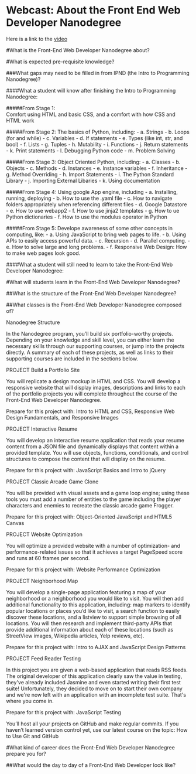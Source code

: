 Webcast: About the Front End Web Developer Nanodegree
==========================================

Here is a link to the [video][OH]

#What is the Front-End Web Developer Nanodegree about?





#What is expected pre-requisite knowledge?  

###What gaps may need to be filled in from IPND (the Intro to Programming Nanodegree)?

####What a student will know after finishing the Intro to Programming Nanodegree:

#####From Stage 1:  
  Comfort using HTML and basic CSS, and a comfort with how CSS and HTML work

#####From Stage 2:
  The basics of Python, including:
    - a.  Strings
    - b.  Loops (for and while)
    - c.  Variables
    - d.  If statements
    - e.  Types (like int, str, and bool)
    - f.  Lists
    - g.  Tuples
    - h.  Mutability
    - i.  Functions
    - j.  Return statements
    - k.  Print statements
    - l.  Debugging Python code
    - m.  Problem Solving

    
#####From Stage 3:
  Object Oriented Python, including:
    - a.  Classes 
    - b.  Objects
    - c.  Methods
    - d.  Instances
    - e.  Instance variables
    - f.  Inheritance
    - g.  Method Overriding
    - h.  Import Statements
    - i.  The Python Standard Library
    - j.  Importing External Libaries
    - k.  Using documentation

#####From Stage 4:
  Using google App engine, including
    - a.  Installing, running, deploying
    - b.  How to use the .yaml file
    - c.  How to navigate folders appropriately when referencing different files
    - d.  Google Datastore  
    - e.  How to use webapp2
    - f.  How to use jinja2 templates
    - g.  How to ue Python dictionaries
    - f.  How to use the modulus operator in Python
    
#####From Stage 5:
  Develope awareness of some other concepts in computing, like:
    - a.  Using JavaScript to bring web pages to life.
    - b.  Using APIs to easily access powerful data.
    - c.  Recursion 
    - d.  Parallel computing.
    - e.  How to solve large and long problems. 
    - f.  Responsive Web Design: How to make web pages look good.

####What a student will still need to learn to take the Front-End Web Developer Nanodegree:


#What will students learn in the Front-End Web Developer Nanodegree?  

##What is the structure of the Front-End Web Developer Nanodegree?  

##What classes is the Front-End Web Developer Nanodegree composed of?  

Nanodegree Structure

In the Nanodegree program, you’ll build six portfolio-worthy projects. Depending on your knowledge and skill level, you can either learn the necessary skills through our supporting courses, or jump into the projects directly. A summary of each of these projects, as well as links to their supporting courses are included in the sections below.

PROJECT Build a Portfolio Site

You will replicate a design mockup in HTML and CSS. You will develop a responsive website that will display images, descriptions and links to each of the portfolio projects you will complete throughout the course of the Front-End Web Developer Nanodegree.

Prepare for this project with: Intro to HTML and CSS, Responsive Web Design Fundamentals, and Responsive Images

PROJECT Interactive Resume

You will develop an interactive resume application that reads your resume content from a JSON file and dynamically displays that content within a provided template. You will use objects, functions, conditionals, and control structures to compose the content that will display on the resume.

Prepare for this project with: JavaScript Basics and Intro to jQuery

PROJECT Classic Arcade Game Clone

You will be provided with visual assets and a game loop engine; using these tools you must add a number of entities to the game including the player characters and enemies to recreate the classic arcade game Frogger.

Prepare for this project with: Object-Oriented JavaScript and HTML5 Canvas

PROJECT Website Optimization

You will optimize a provided website with a number of optimization- and performance-related issues so that it achieves a target PageSpeed score and runs at 60 frames per second.

Prepare for this project with: Website Performance Optimization

PROJECT Neighborhood Map

You will develop a single-page application featuring a map of your neighborhood or a neighborhood you would like to visit. You will then add additional functionality to this application, including: map markers to identify popular locations or places you’d like to visit, a search function to easily discover these locations, and a listview to support simple browsing of all locations. You will then research and implement third-party APIs that provide additional information about each of these locations (such as StreetView images, Wikipedia articles, Yelp reviews, etc).

Prepare for this project with: Intro to AJAX and JavaScript Design Patterns

PROJECT Feed Reader Testing

In this project you are given a web-based application that reads RSS feeds. The original developer of this application clearly saw the value in testing, they've already included Jasmine and even started writing their first test suite! Unfortunately, they decided to move on to start their own company and we're now left with an application with an incomplete test suite. That's where you come in.

Prepare for this project with: JavaScript Testing


You’ll host all your projects on GitHub and make regular commits. If you haven’t learned version control yet, use our latest course on the topic: How to Use Git and GitHub



#What kind of career does the Front-End Web Developer Nanodegree prepare you for?  


##What would the day to day of a Front-End Web Developer look like?  





[OH]: https://plus.google.com
